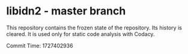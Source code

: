 # libidn2 - master branch

This repository contains the frozen state of the repository.
Its history is cleared. It is used only for static code
analysis with Codacy.

Commit Time: 1727402936